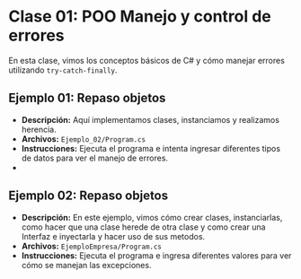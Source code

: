# Clase 01: POO Manejo y control de errores

En esta clase, vimos los conceptos básicos de C# y cómo manejar errores utilizando `try-catch-finally`.

## Ejemplo 01: Repaso objetos
- **Descripción:** Aquí implementamos clases, instanciamos y realizamos herencia.
- **Archivos:** `Ejemplo_02/Program.cs`
- **Instrucciones:** Ejecuta el programa e intenta ingresar diferentes tipos de datos para ver el manejo de errores.
- 
## Ejemplo 02: Repaso objetos
- **Descripción:** En este ejemplo, vimos cómo crear clases, instanciarlas, como hacer que una clase herede de otra clase y como crear una Interfaz e inyectarla y hacer uso de sus metodos.
- **Archivos:** `EjemploEmpresa/Program.cs`
- **Instrucciones:** Ejecuta el programa e ingresa diferentes valores para ver cómo se manejan las excepciones.



